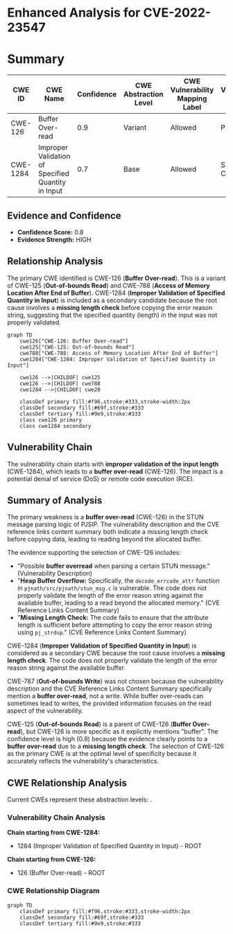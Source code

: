 # Enhanced Analysis for CVE-2022-23547

# Summary
| CWE ID | CWE Name | Confidence | CWE Abstraction Level | CWE Vulnerability Mapping Label | CWE-Vulnerability Mapping Notes |
|---|---|---|---|---|---|
| CWE-126 | Buffer Over-read | 0.9 | Variant | Allowed | Primary CWE |
| CWE-1284 | Improper Validation of Specified Quantity in Input | 0.7 | Base | Allowed | Secondary Candidate |

## Evidence and Confidence

*   **Confidence Score:** 0.8
*   **Evidence Strength:** HIGH

## Relationship Analysis
The primary CWE identified is CWE-126 (**Buffer Over-read**). This is a variant of CWE-125 (**Out-of-bounds Read**) and CWE-788 (**Access of Memory Location After End of Buffer**). CWE-1284 (**Improper Validation of Specified Quantity in Input**) is included as a secondary candidate because the root cause involves a **missing length check** before copying the error reason string, suggesting that the specified quantity (length) in the input was not properly validated.

```mermaid
graph TD
    cwe126["CWE-126: Buffer Over-read"]
    cwe125["CWE-125: Out-of-bounds Read"]
    cwe788["CWE-788: Access of Memory Location After End of Buffer"]
    cwe1284["CWE-1284: Improper Validation of Specified Quantity in Input"]
    
    cwe126 -->|CHILDOF| cwe125
    cwe126 -->|CHILDOF| cwe788
    cwe1284 -->|CHILDOF| cwe20
    
    classDef primary fill:#f96,stroke:#333,stroke-width:2px
    classDef secondary fill:#69f,stroke:#333
    classDef tertiary fill:#9e9,stroke:#333
    class cwe126 primary
    class cwe1284 secondary
```

## Vulnerability Chain
The vulnerability chain starts with **improper validation of the input length** (CWE-1284), which leads to a **buffer over-read** (CWE-126). The impact is a potential denial of service (DoS) or remote code execution (RCE).

## Summary of Analysis
The primary weakness is a **buffer over-read** (CWE-126) in the STUN message parsing logic of PJSIP. The vulnerability description and the CVE reference links content summary both indicate a missing length check before copying data, leading to reading beyond the allocated buffer.

The evidence supporting the selection of CWE-126 includes:
- "Possible **buffer overread** when parsing a certain STUN message." (Vulnerability Description)
- "**Heap Buffer Overflow:** Specifically, the `decode_errcode_attr` function in `pjnath/src/pjnath/stun_msg.c` is vulnerable. The code does not properly validate the length of the error reason string against the available buffer, leading to a read beyond the allocated memory." (CVE Reference Links Content Summary)
- "**Missing Length Check:** The code fails to ensure that the attribute length is sufficient before attempting to copy the error reason string using `pj_strdup`." (CVE Reference Links Content Summary)

CWE-1284 (**Improper Validation of Specified Quantity in Input**) is considered as a secondary CWE because the root cause involves a **missing length check**. The code does not properly validate the length of the error reason string against the available buffer.

CWE-787 (**Out-of-bounds Write**) was not chosen because the vulnerability description and the CVE Reference Links Content Summary specifically mention a **buffer over-read**, not a write. While buffer over-reads can sometimes lead to writes, the provided information focuses on the read aspect of the vulnerability.

CWE-125 (**Out-of-bounds Read**) is a parent of CWE-126 (**Buffer Over-read**), but CWE-126 is more specific as it explicitly mentions "buffer".
The confidence level is high (0.8) because the evidence clearly points to a **buffer over-read** due to a **missing length check**. The selection of CWE-126 as the primary CWE is at the optimal level of specificity because it accurately reflects the vulnerability's characteristics.


## CWE Relationship Analysis

Current CWEs represent these abstraction levels: .


### Vulnerability Chain Analysis

**Chain starting from CWE-1284:**
- 1284 (Improper Validation of Specified Quantity in Input) - ROOT


**Chain starting from CWE-126:**
- 126 (Buffer Over-read) - ROOT



### CWE Relationship Diagram

```mermaid
graph TD
    classDef primary fill:#f96,stroke:#333,stroke-width:2px
    classDef secondary fill:#69f,stroke:#333
    classDef tertiary fill:#9e9,stroke:#333
```